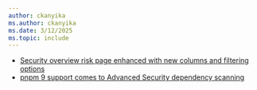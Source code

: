 ```yaml
---
author: ckanyika
ms.author: ckanyika
ms.date: 3/12/2025
ms.topic: include
---
```


- [Security overview risk page enhanced with new columns and filtering options](#security-overview-risk-page-enhanced-with-new-columns-and-filtering-options)
- [pnpm 9 support comes to Advanced Security dependency scanning](#pnpm-9-support-comes-to-advanced-security-dependency-scanning)
